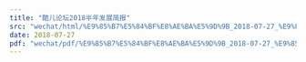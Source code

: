 ```yaml
---
title: "酷儿论坛2018半年发展简报"
src: "wechat/html/%E9%85%B7%E5%84%BF%E8%AE%BA%E5%9D%9B_2018-07-27_%E9%85%B7%E5%84%BF%E8%AE%BA%E5%9D%9B2018%E5%8D%8A%E5%B9%B4%E5%8F%91%E5%B1%95%E7%AE%80%E6%8A%A5.html"
date: 2018-07-27
pdf: "wechat/pdf/%E9%85%B7%E5%84%BF%E8%AE%BA%E5%9D%9B_2018-07-27_%E9%85%B7%E5%84%BF%E8%AE%BA%E5%9D%9B2018%E5%8D%8A%E5%B9%B4%E5%8F%91%E5%B1%95%E7%AE%80%E6%8A%A5.pdf"
---
```

